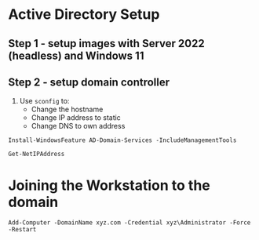 # Active Directory Setup

## Step 1 - setup images with Server 2022 (headless) and Windows 11 
## Step 2 - setup domain controller
1. Use `sconfig` to:
    - Change the hostname
    - Change IP address to static
    - Change DNS to own address
```shell
Install-WindowsFeature AD-Domain-Services -IncludeManagementTools
```


```
Get-NetIPAddress
```

# Joining the Workstation to the domain

```
Add-Computer -DomainName xyz.com -Credential xyz\Administrator -Force -Restart
```